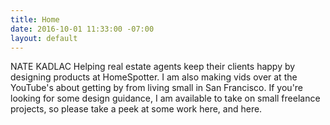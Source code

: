 ```yaml
---
title: Home
date: 2016-10-01 11:33:00 -07:00
layout: default
---
```


NATE KADLAC
Helping real estate agents keep their clients happy by designing products at HomeSpotter.
I am also making vids over at the YouTube's about getting by from living small in San Francisco.
If you're looking for some design guidance, I am available to take on small freelance projects, so please take a peek at some work here, and here.
